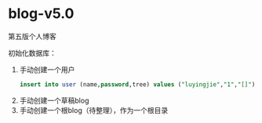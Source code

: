 # blog-v5.0
第五版个人博客

初始化数据库：
1. 手动创建一个用户
    ```sql
    insert into user (name,password,tree) values ("luyingjie","1","[]");
    ```
2. 手动创建一个草稿blog
3. 手动创建一个根blog（待整理），作为一个根目录

